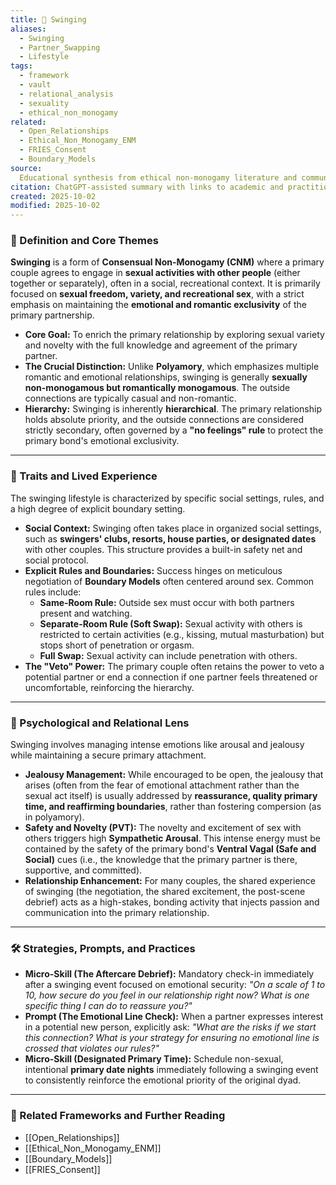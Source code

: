 ```yaml
---
title: 💃 Swinging
aliases:
  - Swinging
  - Partner_Swapping
  - Lifestyle
tags:
  - framework
  - vault
  - relational_analysis
  - sexuality
  - ethical_non_monogamy
related:
  - Open_Relationships
  - Ethical_Non_Monogamy_ENM
  - FRIES_Consent
  - Boundary_Models
source:
  Educational synthesis from ethical non-monogamy literature and community practices
citation: ChatGPT-assisted summary with links to academic and practitioner materials
created: 2025-10-02
modified: 2025-10-02
---
```


<!-- @format -->

### 🧩 Definition and Core Themes

**Swinging** is a form of **Consensual Non-Monogamy (CNM)** where a primary couple
agrees to engage in **sexual activities with other people** (either together or
separately), often in a social, recreational context. It is primarily focused on
**sexual freedom, variety, and recreational sex**, with a strict emphasis on maintaining
the **emotional and romantic exclusivity** of the primary partnership.

- **Core Goal:** To enrich the primary relationship by exploring sexual variety and
  novelty with the full knowledge and agreement of the primary partner.
- **The Crucial Distinction:** Unlike **Polyamory**, which emphasizes multiple romantic
  and emotional relationships, swinging is generally **sexually non-monogamous but
  romantically monogamous**. The outside connections are typically casual and
  non-romantic.
- **Hierarchy:** Swinging is inherently **hierarchical**. The primary relationship holds
  absolute priority, and the outside connections are considered strictly secondary,
  often governed by a **"no feelings" rule** to protect the primary bond's emotional
  exclusivity.

---

### 🌿 Traits and Lived Experience

The swinging lifestyle is characterized by specific social settings, rules, and a high
degree of explicit boundary setting.

- **Social Context:** Swinging often takes place in organized social settings, such as
  **swingers' clubs, resorts, house parties, or designated dates** with other couples.
  This structure provides a built-in safety net and social protocol.
- **Explicit Rules and Boundaries:** Success hinges on meticulous negotiation of
  **Boundary Models** often centered around sex. Common rules include:
    - **Same-Room Rule:** Outside sex must occur with both partners present and watching.
    - **Separate-Room Rule (Soft Swap):** Sexual activity with others is restricted to
    certain activities (e.g., kissing, mutual masturbation) but stops short of
    penetration or orgasm.
    - **Full Swap:** Sexual activity can include penetration with others.
- **The "Veto" Power:** The primary couple often retains the power to veto a potential
  partner or end a connection if one partner feels threatened or uncomfortable,
  reinforcing the hierarchy.

---

### 🧠 Psychological and Relational Lens

Swinging involves managing intense emotions like arousal and jealousy while maintaining
a secure primary attachment.

- **Jealousy Management:** While encouraged to be open, the jealousy that arises (often
  from the fear of emotional attachment rather than the sexual act itself) is usually
  addressed by **reassurance, quality primary time, and reaffirming boundaries**, rather
  than fostering compersion (as in polyamory).
- **Safety and Novelty (PVT):** The novelty and excitement of sex with others triggers
  high **Sympathetic Arousal**. This intense energy must be contained by the safety of
  the primary bond's **Ventral Vagal (Safe and Social)** cues (i.e., the knowledge that
  the primary partner is there, supportive, and committed).
- **Relationship Enhancement:** For many couples, the shared experience of swinging (the
  negotiation, the shared excitement, the post-scene debrief) acts as a high-stakes,
  bonding activity that injects passion and communication into the primary relationship.

---

### 🛠️ Strategies, Prompts, and Practices

- **Micro-Skill (The Aftercare Debrief):** Mandatory check-in immediately after a
  swinging event focused on emotional security: _"On a scale of 1 to 10, how secure do
  you feel in our relationship right now? What is one specific thing I can do to
  reassure you?"_
- **Prompt (The Emotional Line Check):** When a partner expresses interest in a
  potential new person, explicitly ask: _"What are the risks if we start this
  connection? What is your strategy for ensuring no emotional line is crossed that
  violates our rules?"_
- **Micro-Skill (Designated Primary Time):** Schedule non-sexual, intentional **primary
  date nights** immediately following a swinging event to consistently reinforce the
  emotional priority of the original dyad.

---

### 🔗 Related Frameworks and Further Reading

- [[Open_Relationships]]
- [[Ethical_Non_Monogamy_ENM]]
- [[Boundary_Models]]
- [[FRIES_Consent]]
